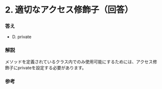 # 2. 適切なアクセス修飾子（回答）

### 答え

* D. private

### 解説

メソッドを定義されているクラス内でのみ使用可能にするためには、アクセス修飾子にprivateを設定する必要があります。

### 参考



